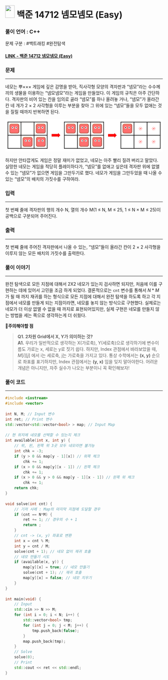 
# <img src="https://d2gd6pc034wcta.cloudfront.net/tier/11.svg" width="30" height="40"> 백준 14712 넴모넴모 (Easy)

### 풀이 언어 : C++

문제 구분 : #백트래킹 #완전탐색 
#### [LINK - 백준 14712 넴모넴모 (Easy)](https://www.acmicpc.net/problem/14712)

### 문제
<hr>

네모는 뿌××× 게임에 깊은 감명을 받아, 직사각형 모양의 격자판과 “넴모”라는 수수께끼의 생물을 이용하는 “넴모넴모”라는 게임을 만들었다. 이 게임의 규칙은 아주 간단하다. 격자판의 비어 있는 칸을 임의로 골라 “넴모”를 하나 올려놓 거나, “넴모”가 올라간 칸 네 개가 2 × 2 사각형을 이루는 부분을 찾아 그 위에 있는 “넴모”들을 모두 없애는 것을 질릴 때까지 반복하면 된다.

<center><img src="./images/14712-1.png"> </center>

하지만 안타깝게도 게임은 정말 재미가 없었고, 네모는 아주 빨리 질려 버리고 말았다. 실망한 네모는 게임을 적당히 플레이하다가, “넴모”를 없애고 싶은데 격자판 위에 없앨 수 있는 “넴모”가 없으면 게임을 그만두기로 했다. 네모가 게임을 그만두었을 때 나올 수 있는 “넴모”의 배치의 가짓수를 구하여라.

### 입력
<hr>

첫 번째 줄에 격자판의 행의 개수 N, 열의 개수 M(1 ≤ N, M ≤ 25, 1 ≤ N × M ≤ 25)이 공백으로 구분되어 주어진다.
### 출력
<hr>

첫 번째 줄에 주어진 격자판에서 나올 수 있는, “넴모”들이 올라간 칸이 2 × 2 사각형을 이루지 않는 모든 배치의 가짓수를 출력한다.
### 풀이 이야기
<hr>

완전 탐색으로 모든 지점에 대해서 2X2 네모가 있는지 검사하면 되지만, 처음에 이를 구현하는 데에 있어서 고민을 조금 하게 되었다. 결론적으로는 `cnt` 변수를 통해서 $N * M$ 가 될 때 까지 재귀를 하는 형식으로 모든 지점에 대해서 완전 탐색을 하도록 하고 각 지점에서 네모를 만들게 되는 지점이라면, 네모를 놓지 않는 방식으로 구현했다. 실제로는 네모가 더 이상 없앨 수 없을 때 까지로 표현되어있지만, 실제 구현은 네모를 만들지 않는 방법을 세는 쪽으로 생각하는게 더 쉬웠다.

🚨**주의해야할 점**
>**Q1. 2차원 Grid에서 X, Y가 의미하는 것?**  
>**A1.** 우리가 일반적으로 생각하는 X(가로축), Y(세로축)으로 생각하기에 변수이름도 가로는 x, 세로는 y로 짓기 쉽다. 하지만, Index 관점에서 바라보았을 때, $M[i][j]$ 에서 i는 세로축, j는 가로축을 가지고 있다. 통상 수학에서는 **(x, y)** 순으로 좌표를 표기하지만, Index 관점에서는 **(y, x)** 임을 잊지 말아야한다. 어려운 개념은 아니지만, 자주 실수가 나오는 부분이니 꼭 확인해보자!
### 풀이 코드
<hr>

``` c++
#include <iostream>
#include <vector>

int N, M; // Input 변수
int ret; // Print 변수
std::vector<std::vector<bool> > map; // Input Map

// 현 위치에 네모를 선택할 수 있는지 체크
int available(int x, int y) {
	// 위, 왼, 왼쪽 위 3곳 모두 네모라면 불가능
	int chk = -3;
	if (y > 0 && map[y - 1][x]) // 위쪽 체크
		chk += 1;
	if (x > 0 && map[y][x - 1]) // 왼쪽 체크
		chk += 1;
	if (x > 0 && y > 0 && map[y - 1][x - 1]) // 왼쪽 위 체크
		chk += 1;
	return chk;
}

void solve(int cnt) {
	// 기저 사례 : Map의 마지막 지점에 도달할 경우
	if (cnt == N*M) {
		ret += 1; // 경우의 수 + 1
		return ;
	}
	// cnt -> (x, y) 좌표로 변환
	int x = cnt % M;
	int y = cnt / M;
	solve(cnt + 1); // 네모 없이 재귀 호출
	// 네모 만들기 시도
	if (available(x, y)) {
		map[y][x] = true; // 네모 만들기
		solve(cnt + 1); // 재귀 호출
		map[y][x] = false; // 네모 지우기
	}
}

int main(void) {
	// Input
	std::cin >> N >> M;
	for (int i = 0; i < N; i++) {
		std::vector<bool> tmp;
		for (int j = 0; j < M; j++) {
			tmp.push_back(false);
		}
		map.push_back(tmp);
	}
	// Solve
	solve(0);
	// Print
	std::cout << ret << std::endl;
}
```


